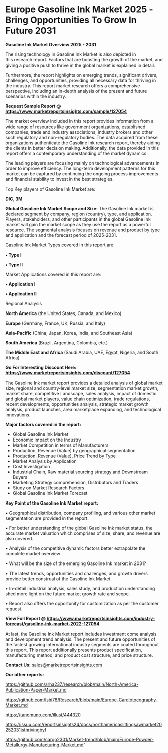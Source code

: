 # Europe Gasoline Ink Market 2025 -Bring Opportunities To Grow In Future 2031

<Strong> Gasoline Ink Market Overview 2025 - 2031</strong>

The rising technology in Gasoline Ink Market is also depicted in this research report. Factors that are boosting the growth of the market, and giving a positive push to thrive in the global market is explained in detail.

Furthermore, the report highlights on emerging trends, significant drivers, challenges, and opportunities, providing all necessary data for thriving in the industry. This report market research offers a comprehensive perspective, including an in-depth analysis of the present and future scenarios within the industry.

<strong>Request Sample Report @ <a href=https://www.marketreportsinsights.com/sample/127054>https://www.marketreportsinsights.com/sample/127054</a></strong>

The market overview included in this report provides information from a wide range of resources like government organizations, established companies, trade and industry associations, industry brokers and other such regulatory and non-regulatory bodies. The data acquired from these organizations authenticate the Gasoline Ink research report, thereby aiding the clients in better decision making. Additionally, the data provided in this report offers a contemporary understanding of the market dynamics.

The leading players are focusing mainly on technological advancements in order to improve efficiency. The long-term development patterns for this market can be captured by continuing the ongoing process improvements and financial stability to invest in the best strategies.

Top Key players of Gasoline Ink Market are:

<strong>DIC, 3M</strong>

<strong><b>Global Gasoline Ink Market Scope and Size:</b></strong>
The Gasoline Ink market is declared segment by company, region (country), type, and application. Players, stakeholders, and other participants in the global Gasoline Ink market will gain the market scope as they use the report as a powerful resource. The segmental analysis focuses on revenue and product by type and application and the forecast period of 2025-2031.

Gasoline Ink Market Types covered in this report are:

<strong>• Type I

• Type II</strong>

Market Applications covered in this report are:

<strong>• Application I

• Application II</strong> 

Regional Analysis

<strong>North America</strong> (the United States, Canada, and Mexico)

<strong>Europe</strong> (Germany, France, UK, Russia, and Italy)

<strong>Asia-Pacific</strong> (China, Japan, Korea, India, and Southeast Asia)

<strong>South America</strong> (Brazil, Argentina, Colombia, etc.)

<strong>The Middle East and Africa</strong> (Saudi Arabia, UAE, Egypt, Nigeria, and South Africa)

<strong>Go For Interesting Discount Here: <a href=https://www.marketreportsinsights.com/discount/127054>https://www.marketreportsinsights.com/discount/127054</a></strong>

The Gasoline Ink market report provides a detailed analysis of global market size, regional and country-level market size, segmentation market growth, market share, competitive Landscape, sales analysis, impact of domestic and global market players, value chain optimization, trade regulations, recent developments, opportunities analysis, strategic market growth analysis, product launches, area marketplace expanding, and technological innovations.

<strong><b>Major factors covered in the report:</b></strong>
<ul>
  <li>Global Gasoline Ink Market </li>
  <li>Economic Impact on the Industry</li>
  <li>Market Competition in terms of Manufacturers</li>
  <li>Production, Revenue (Value) by geographical segmentation</li>
  <li>Production, Revenue (Value), Price Trend by Type</li>
  <li>Market Analysis by Application</li>
  <li>Cost Investigation</li>
  <li>Industrial Chain, Raw material sourcing strategy and Downstream Buyers</li>
  <li>Marketing Strategy comprehension, Distributors and Traders</li>
  <li>Study on Market Research Factors</li>
  <li>Global Gasoline Ink Market Forecast</li>
</ul>

<strong><b>Key Point of the Gasoline Ink Market report:</b></strong>

• Geographical distribution, company profiling, and various other market segmentation are provided in the report.

• For better understanding of the global Gasoline Ink market status, the accurate market valuation which comprises of size, share, and revenue are also covered.

• Analysis of the competitive dynamic factors better extrapolate the complete market overview

• What will be the size of the emerging Gasoline Ink market in 2031?

• The latest trends, opportunities and challenges, and growth drivers provide better construal of the Gasoline Ink Market.

• In-detail industrial analysis, sales study, and production understanding shed more light on the future market growth rate and scope.

• Report also offers the opportunity for customization as per the customer request.

<strong><b>View Full Report @ <a href=https://www.marketreportsinsights.com/industry-forecast/gasoline-ink-market-2022-127054>https://www.marketreportsinsights.com/industry-forecast/gasoline-ink-market-2022-127054</a></b></strong>


At last, the Gasoline Ink Market report includes investment come analysis and development trend analysis. The present and future opportunities of the fastest growing international industry segments are coated throughout this report. This report additionally presents product specification, manufacturing method, and product cost structure, and price structure.

<strong>Contact Us:</strong>
sales@marketreportsinsights.com

<strong>Our other reports:</strong>

<a href=https://github.com/arha237/research/blob/main/North-America-Publication-Paper-Market.md>https://github.com/arha237/research/blob/main/North-America-Publication-Paper-Market.md</a>

<a href=https://github.com/Ishi78/Research/blob/main/Europe-Cardiotocography-Market.md>https://github.com/Ishi78/Research/blob/main/Europe-Cardiotocography-Market.md</a>

<a href=https://tanomuno.com/illust/444320>https://tanomuno.com/illust/444320</a>

<a href=https://issuu.com/reportsinsights24/docs/northamericaslittingsawmarket20252031isthrivingbyf>https://issuu.com/reportsinsights24/docs/northamericaslittingsawmarket20252031isthrivingbyf</a>

<a href=https://github.com/cargo2301/Market-trend/blob/main/Europe-Powder-Metallurgy-Manufacturing-Market.md>https://github.com/cargo2301/Market-trend/blob/main/Europe-Powder-Metallurgy-Manufacturing-Market.md</a>"
